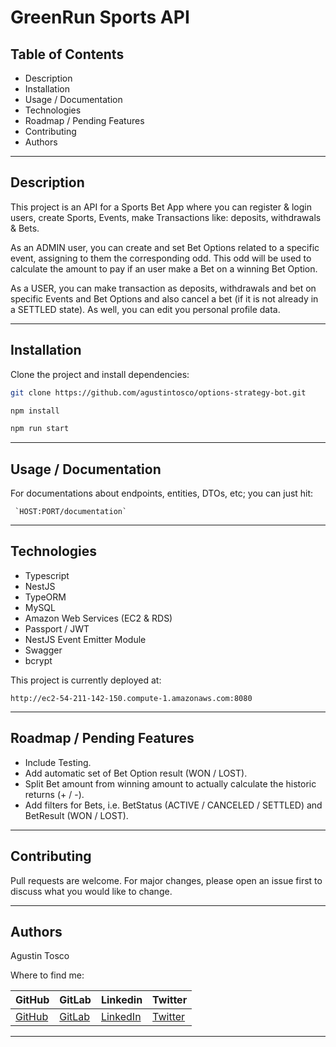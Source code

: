# GreenRun Sports API

## Table of Contents

- Description
- Installation
- Usage / Documentation
- Technologies
- Roadmap / Pending Features
- Contributing
- Authors

---

## Description

This project is an API for a Sports Bet App where you can register & login users, create Sports, Events, make Transactions like: deposits, withdrawals & Bets.

As an ADMIN user, you can create and set Bet Options related to a specific event, assigning to them the corresponding odd. This odd will be used to calculate the amount to pay if an user make a Bet on a winning Bet Option.

As a USER, you can make transaction as deposits, withdrawals and bet on specific Events and Bet Options and also cancel a bet (if it is not already in a SETTLED state). As well, you can edit you personal profile data.

---

## Installation

Clone the project and install dependencies:

```bash
git clone https://github.com/agustintosco/options-strategy-bot.git
```

```bash
npm install
```

```bash
npm run start
```

---

## Usage / Documentation

For documentations about endpoints, entities, DTOs, etc; you can just hit:

     `HOST:PORT/documentation`

---

## Technologies

- Typescript
- NestJS
- TypeORM
- MySQL
- Amazon Web Services (EC2 & RDS)
- Passport / JWT
- NestJS Event Emitter Module
- Swagger
- bcrypt

This project is currently deployed at:

    http://ec2-54-211-142-150.compute-1.amazonaws.com:8080

---

## Roadmap / Pending Features

- Include Testing.
- Add automatic set of Bet Option result (WON / LOST).
- Split Bet amount from winning amount to actually calculate the historic returns (+ / -).
- Add filters for Bets, i.e. BetStatus (ACTIVE / CANCELED / SETTLED) and BetResult (WON / LOST).

---

## Contributing

Pull requests are welcome. For major changes, please open an issue first to discuss what you would like to change.

---

## Authors

Agustin Tosco

Where to find me:

| GitHub                            | GitLab                            | Linkedin                                   | Twitter                         |
| --------------------------------- | --------------------------------- | ------------------------------------------ | ------------------------------- |
| [GitHub](github.com/agustintosco) | [GitLab](gitlab.com/agustintosco) | [LinkedIn](linkedin.com/in/agustin-tosco/) | [Twitter](twitter.com/agust_t_) |

---
